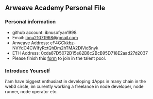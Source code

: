 ## Arweave Academy Personal File

### Personal information

- github account: ibnusofyan1998
- Email: ibnu21071998@gmail.com
- Arweave Address: eF4GCkkbz-NVYdC4CWIfyRctQhDm2hTMA2DIVid5nyk
- ETH Address: 0xda87D5072D15e82B8c2BcB95D718E2aad27d2037
- Please finish this [form](https://docs.google.com/forms/d/e/1FAIpQLSfWA5fIIcBgmRppm3jNz5vmf9Mai_QMVil-2pO4r7YKn_Zhtw/viewform?usp=sf_link) to join in the talent pool.

### Introduce Yourself
 i'am have biggest enthusiast in developing dApps in many chain in the web3 circle, im curently working a freelance in node developer, node runner, node operator etc.